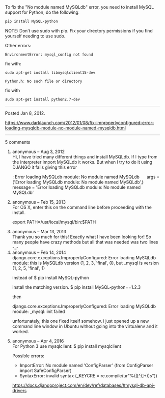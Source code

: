 To fix the "No module named MySQLdb" error, you need to install MySQL support for Python; do the following:

```sh
pip install MySQL-python
```

NOTE: Don't use sudo with pip. Fix your directory permissions if you find yourself needing to use sudo.

Other errors:

```
EnvironmentError: mysql_config not found
```
fix with:
```
sudo apt-get install libmysqlclient15-dev
```

```
Python.h: No such file or directory
```
fix with
```
sudo apt-get install python2.7-dev
```

---

Posted Jan 8, 2012.

https://www.darklaunch.com/2012/01/08/fix-improperlyconfigured-error-loading-mysqldb-module-no-module-named-mysqldb.html

---

5 comments

<ol>
    <li>
        <div>
            anonymous &ndash; Aug 3, 2012
            <div>
Hi,
I have tried many different things and install MySQLdb. If I type from the interpreter import MySQLdb it works. But when I try to do it using DJANGO it fails giving this error

: Error loading MySQLdb module: No module named MySQLdb 
&nbsp;&nbsp;&nbsp;&nbsp;  args = ('Error loading MySQLdb module: No module named MySQLdb',) 
&nbsp;&nbsp;&nbsp;&nbsp;  message = 'Error loading MySQLdb module: No module named MySQLdb'
            </div>
        </div>
    </li>
    <li>
        <div>
            anonymous &ndash; Feb 15, 2013
            <div>
For OS X, enter this on the command line before proceeding with the install.

export PATH=/usr/local/mysql/bin:$PATH
            </div>
        </div>
    </li>
    <li>
        <div>
            anonymous &ndash; Mar 13, 2013
            <div>
Thank you so much for this! Exactly what I have been looking for! So many people have crazy methods but all that was needed was two lines -_-
            </div>
        </div>
    </li>
    <li>
        <div>
            anonymous &ndash; Feb 14, 2014
            <div>
django.core.exceptions.ImproperlyConfigured: Error loading MySQLdb module: this is MySQLdb version (1, 2, 3, 'final', 0), but _mysql is version (1, 2, 5, 'final', 1)

instead of 
$ pip install MySQL-python

install the matching version.
$ pip install MySQL-python==1.2.3

then

django.core.exceptions.ImproperlyConfigured: Error loading MySQLdb module: _mysql: init failed

unfortunately, this one fixed itself somehow. i just opened up a new command line window in Ubuntu without going into the virtualenv and it worked.
            </div>
        </div>
    </li>
    <li>
        <div>
            anonymous &ndash; Apr 4, 2016
            <div>
For Python 3 use mysqlclient:
$ pip install mysqlclient

Possible errors:
- ImportError: No module named 'ConfigParser' (from ConfigParser import SafeConfigParser)
- SyntaxError: invalid syntax (_KEYCRE = re.compile(ur"%\(([^)]+)\)s"))

<a href="https://docs.djangoproject.com/en/dev/ref/databases/#mysql-db-api-drivers">https://docs.djangoproject.com/en/dev/ref/databases/#mysql-db-api-drivers</a>
            </div>
        </div>
    </li>
</ol>
